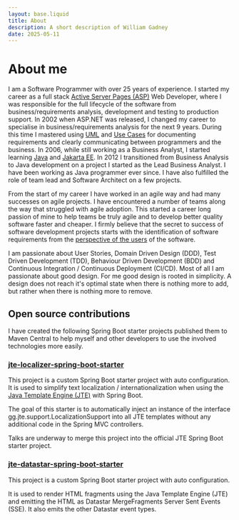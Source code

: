 ```yaml
---
layout: base.liquid
title: About
description: A short description of William Gadney
date: 2025-05-11
---
```


# About me

I am a Software Programmer with over 25 years of experience. I started my career as a full stack [Active Server Pages (ASP)](https://en.wikipedia.org/wiki/Active_Server_Pages) Web Developer, where I was responsible for the full lifecycle of the software from business/requirements analysis, development and testing to production support. In 2002 when ASP.NET was released, I changed my career to specialise in business/requirements analysis for the next 9 years. During this time I mastered using [UML](https://en.wikipedia.org/wiki/Unified_Modeling_Language) and [Use Cases](https://en.wikipedia.org/wiki/Use_case) for documenting requirements and clearly communicating between programmers and the business. In 2006, while still working as a Business Analyst, I started learning [Java](https://en.wikipedia.org/wiki/Java_(programming_language)) and [Jakarta EE](https://en.wikipedia.org/wiki/Jakarta_EE). In 2012 I transitioned from Business Analysis to Java development on a project I started as the Lead Business Analyst. I have been working as Java programmer ever since. I have also fulfilled the role of team lead and Software Architect on a few projects.

From the start of my career I have worked in an agile way and had many successes on agile projects. I have encountered a number of teams along the way that struggled with agile adoption. This started a career long passion of mine to help teams be truly agile and to develop better quality software faster and cheaper. I firmly believe that the secret to success of software development projects starts with the identification of software requirements from the [perspective of the users](/posts/user-stories-confusion/) of the software.

I am passionate about User Stories, Domain Driven Design (DDD), Test Driven Development (TDD), Behaviour Driven Development (BDD) and Continuous Integration / Continuous Deployment (CI/CD). Most of all I am passionate about good design. For me good design is rooted in simplicity. A design does not reach it's optimal state when there is nothing more to add, but rather when there is nothing more to remove.

## Open source contributions

I have created the following Spring Boot starter projects published them to Maven Central to help myself and other developers to use the involved technologies more easily.

### [jte-localizer-spring-boot-starter](https://github.com/Gadnex/jte-localizer-spring-boot-starter)

This project is a custom Spring Boot starter project with auto configuration. It is used to simplify text localization / internationalization when using the [Java Template Engine (JTE)](https://jte.gg/) with Spring Boot.

The goal of this starter is to automatically inject an instance of the interface gg.jte.support.LocalizationSupport into all JTE templates without any additional code in the Spring MVC controllers.

Talks are underway to merge this project into the official JTE Spring Boot starter project.

### [jte-datastar-spring-boot-starter](https://github.com/Gadnex/jte-datastar-spring-boot-starter)

This project is a custom Spring Boot starter project with auto configuration.

It is used to render HTML fragments using the Java Template Engine (JTE) and emitting the HTML as Datastar MergeFragments Server Sent Events (SSE). It also emits the other Datastar event types.